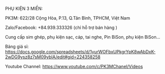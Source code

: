 ﻿PHỤ KIỆN 3 MIỀN: 

PK3M: 622/28 Cộng Hòa, P.13, Q.Tân Bình, TPHCM, Việt Nam

Zalo/Facebook: +84.939.333326 (chỉ hỗ trợ bán hàng )

Cung cấp sim ghép, phụ kiện sạc, cáp, tai nghe, Pin BiSon, phụ kiện BiSon...

Bảng giá sỉ: https://docs.google.com/spreadsheets/d/1yurWOFbxUPkgrYpK8wAbDxK-2wDG9ysz8z7sM09ybIA/edit#gid=224358258


Youtube Channel: https://www.youtube.com/c/PK3MChanel/Videos
